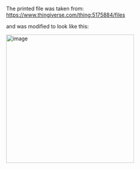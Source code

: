 The printed file was taken from: https://www.thingiverse.com/thing:5175884/files

and was modified to look like this:

<img width="346" alt="image" src="https://user-images.githubusercontent.com/43778199/196012221-4cbe7d09-8687-46da-ad0a-91a94aaf2828.png">
